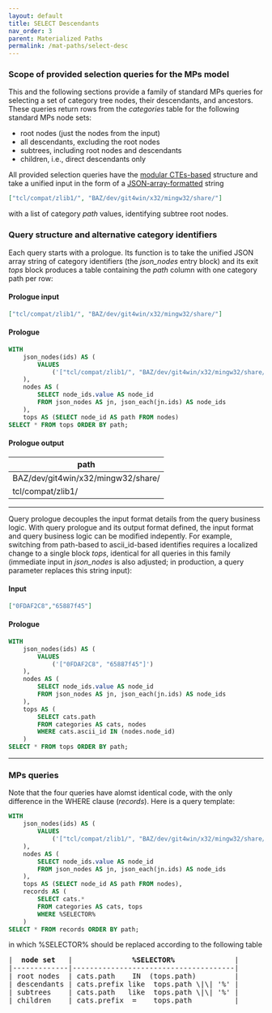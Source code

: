 ```yaml
---
layout: default
title: SELECT Descendants
nav_order: 3
parent: Materialized Paths
permalink: /mat-paths/select-desc
---
```


### Scope of provided selection queries for the MPs model

This and the following sections provide a family of standard MPs queries for selecting a set of category tree nodes, their descendants, and ancestors. These queries return rows from the *categories* table for the following standard MPs node sets:

  - root nodes (just the nodes from the input)
  - all descendants, excluding the root nodes
  - subtrees, including root nodes and descendants
  - children, i.e., direct descendants only

All provided selection queries have the [modular CTEs-based](../meta/db-derived-cte) structure and take a unified input in the form of a [JSON-array-formatted](../patterns/json-sql-input) string

~~~json
["tcl/compat/zlib1/", "BAZ/dev/git4win/x32/mingw32/share/"]
~~~

with a list of category *path* values, identifying subtree root nodes.

### Query structure and alternative category identifiers

Each query starts with a prologue. Its function is to take the unified JSON array string of category identifiers (the *json_nodes* entry block) and its exit *tops* block produces a table containing the *path* column with one category path per row:

#### Prologue input

~~~json
["tcl/compat/zlib1/", "BAZ/dev/git4win/x32/mingw32/share/"]
~~~

#### Prologue

~~~sql
WITH
    json_nodes(ids) AS (
        VALUES
            ('["tcl/compat/zlib1/", "BAZ/dev/git4win/x32/mingw32/share/"]')
    ), 
    nodes AS (
        SELECT node_ids.value AS node_id
        FROM json_nodes AS jn, json_each(jn.ids) AS node_ids
    ),
    tops AS (SELECT node_id AS path FROM nodes)
SELECT * FROM tops ORDER BY path;
~~~

#### Prologue output

| path                               |
|------------------------------------|
| BAZ/dev/git4win/x32/mingw32/share/ |
| tcl/compat/zlib1/                  |

---

Query prologue decouples the input format details from the query business logic. With query prologue and its output format defined, the input format and query business logic can be modified indepently. For example, switching from path-based to ascii_id-based identifies requires a localized change to a single block *tops*, identical for all queries in this family (immediate input in *json_nodes* is also adjusted; in production, a query parameter replaces this string input):

#### Input

~~~json
["0FDAF2C8","65887f45"]
~~~

#### Prologue

~~~sql
WITH
    json_nodes(ids) AS (
        VALUES
            ('["0FDAF2C8", "65887f45"]')
    ), 
    nodes AS (
        SELECT node_ids.value AS node_id
        FROM json_nodes AS jn, json_each(jn.ids) AS node_ids
    ),
    tops AS (
        SELECT cats.path
        FROM categories AS cats, nodes
        WHERE cats.ascii_id IN (nodes.node_id)
    )
SELECT * FROM tops ORDER BY path;
~~~

---

### MPs queries

Note that the four queries have alomst identical code, with the only difference in the WHERE clause (*records*). Here is a query template:

~~~sql
WITH
    json_nodes(ids) AS (
        VALUES
            ('["tcl/compat/zlib1/", "BAZ/dev/git4win/x32/mingw32/share/"]')
    ), 
    nodes AS (
        SELECT node_ids.value AS node_id
        FROM json_nodes AS jn, json_each(jn.ids) AS node_ids
    ),
    tops AS (SELECT node_id AS path FROM nodes),
    records AS (
        SELECT cats.*
        FROM categories AS cats, tops
        WHERE %SELECTOR%
    )
SELECT * FROM records ORDER BY path;
~~~

in which %SELECTOR% should be replaced according to the following table

<pre>
|  <b>node set</b>   |              <b>%SELECTOR%</b>              |
|-------------|--------------------------------------|
| root nodes  | cats.path    IN  (tops.path)         |
| descendants | cats.prefix like  tops.path \|\| '%' |
| subtrees    | cats.path   like  tops.path \|\| '%' |
| children    | cats.prefix  =    tops.path          |
</pre>
